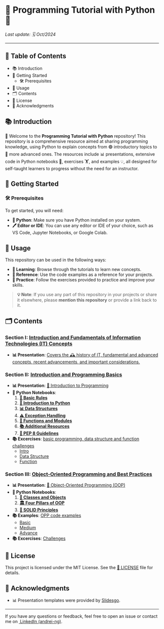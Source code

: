 # 📝 Programming Tutorial with Python 🐍

*Last update: 🗓️ Oct/2024*

---

## 📑 Table of Contents

- 📚 Introduction
- 🚀 Getting Started
  - 🛠️ Prerequisites
- 📖 Usage
- 🗂️ Contents
- 📜 License
- 🙏 Acknowledgments

## 📚 Introduction

👋 Welcome to the **Programming Tutorial with Python** repository! This repository is a comprehensive resource aimed at sharing programming knowledge, using Python to explain concepts from 🟢 introductory topics to 🔵 more advanced ones. The resources include 📊 presentations, extensive code in Python notebooks 📓, exercises 🏋️, and examples 💡, all designed for self-taught learners to progress without the need for an instructor.

## 🚀 Getting Started

### 🛠️ Prerequisites

To get started, you will need:

- **🐍 Python**: Make sure you have Python installed on your system.
- **🖊️ Editor or IDE**: You can use any editor or IDE of your choice, such as VS Code, Jupyter Notebooks, or Google Colab.

## 📖 Usage

This repository can be used in the following ways:

- **📘 Learning**: Browse through the tutorials to learn new concepts.
- **📂 Reference**: Use the code examples as a reference for your projects.
- **📝 Practice**: Follow the exercises provided to practice and improve your skills.

> **💡 Note**: If you use any part of this repository in your projects or share it elsewhere, please **mention this repository** or provide a link back to it.

## 🗂️ Contents

### Section I: [Introduction and Fundamentals of Information Technologies (IT) Concepts](1%20-%20IT%20Fundamentals)

- **📊 Presentation**: [Covers the 🕰️ history of IT, fundamental and advanced concepts, recent advancements, and important considerations.](1%20-%20IT%20Fundamentals/I%20-%20Intro_IT%20(es).pdf)

### Section II: [Introduction and Programming Basics](2%20-%20Programming%20Introduction)

- **📊 Presentation**: [📘 Introduction to Programming](2%20-%20Programming%20Introduction/II%20-%20Intro_Programming%20(es).pdf)
- **🐍 Python Notebooks**:
  1. **[📓 Basic Rules](2%20-%20Programming%20Introduction/Notebooks/0%20-%20Basic%20Rules%20Notebooks.ipynb)**
  2. **[🐍 Introduction to Python](2%20-%20Programming%20Introduction/Notebooks/1%20-%20Basic%20Python.ipynb)**
  3. **[📊 Data Structures](2%20-%20Programming%20Introduction/Notebooks/2%20-%20Data%20structure.ipynb)**
  4. **[⚠️ Exception Handling](2%20-%20Programming%20Introduction/Notebooks/3%20-%20Exception%20Handling.ipynb)**
  5. **[🔧 Functions and Modules](2%20-%20Programming%20Introduction/Notebooks/4%20-%20Functions%20and%20modules.ipynb)**
  6. **[📚 Additional Resources](2%20-%20Programming%20Introduction/Notebooks/5%20-%20Extra%20resources.ipynb)**
  7. **[📏 PEP 8 Guidelines](2%20-%20Programming%20Introduction/Notebooks/PEP8.ipynb)**
- **📚 Excercises**: [basic programming, data structure and function challenges](2%20-%20Programming%20Introduction/Notebooks/Exercises)
  - [Intro](2%20-%20Programming%20Introduction/Notebooks/Exercises/Intro-Challenges.ipynb)
  - [Data Structure](2%20-%20Programming%20Introduction/Notebooks/Exercises/Data%20Structure%20-%20Challenges.ipynb)
  - [Function](2%20-%20Programming%20Introduction/Notebooks/Exercises/Function%20-%20Challenges.ipynb)

### Section III: [Object-Oriented Programming and Best Practices](2%20-%20Programming%20Introduction)

- **📊 Presentation**: [🔄 Object-Oriented Programming (OOP)](3%20-%20Object-Oriented%20Programming%20(OOP)%20/III%20-%20Object%20Oriented%20Programming.pdf)
- **🐍 Python Notebooks**:
  1. **[🧱 Classes and Objects](3%20-%20Object-Oriented%20Programming%20(OOP)%20/Notebooks/1.%20Class%20and%20objects.ipynb)**
  2. **[🏛️ Four Pillars of OOP](3%20-%20Object-Oriented%20Programming%20(OOP)%20/Notebooks/2.%20Four%20pillars.ipynb)**
  3. **[📐 SOLID Principles](3%20-%20Object-Oriented%20Programming%20(OOP)%20/Notebooks/3.%20SOLID%20Principles.ipynb)**
- **📚 Examples**: [OPP code examples](3%20-%20Object-Oriented%20Programming%20(OOP)%20/Notebooks/Examples)
  - [Basic](3%20-%20Object-Oriented%20Programming%20(OOP)%20/Notebooks/Examples/1%20-%20Example%20OOP%20Basic.ipynb)
  - [Medium](3%20-%20Object-Oriented%20Programming%20(OOP)%20/Notebooks/Examples/2%20-%20Example%20OOP%20Medium.ipynb)
  - [Advance](3%20-%20Object-Oriented%20Programming%20(OOP)%20/Notebooks/Examples/3%20-%20Example%20OOP%20Advance.ipynb)
- **📚 Excercises**: [Challenges](3%20-%20Object-Oriented%20Programming%20(OOP)%20/Notebooks/Excercises)

## 📜 License

This project is licensed under the MIT License. See the [📄 LICENSE](LICENSE) file for details.

## 🙏 Acknowledgments

- 📊 Presentation templates were provided by [Slidesgo](https://slidesgo.com/).

---

If you have any questions or feedback, feel free to open an issue or contact me on [ LinkedIn (andrei-ng)](https://www.linkedin.com/in/andrei-ng/).

